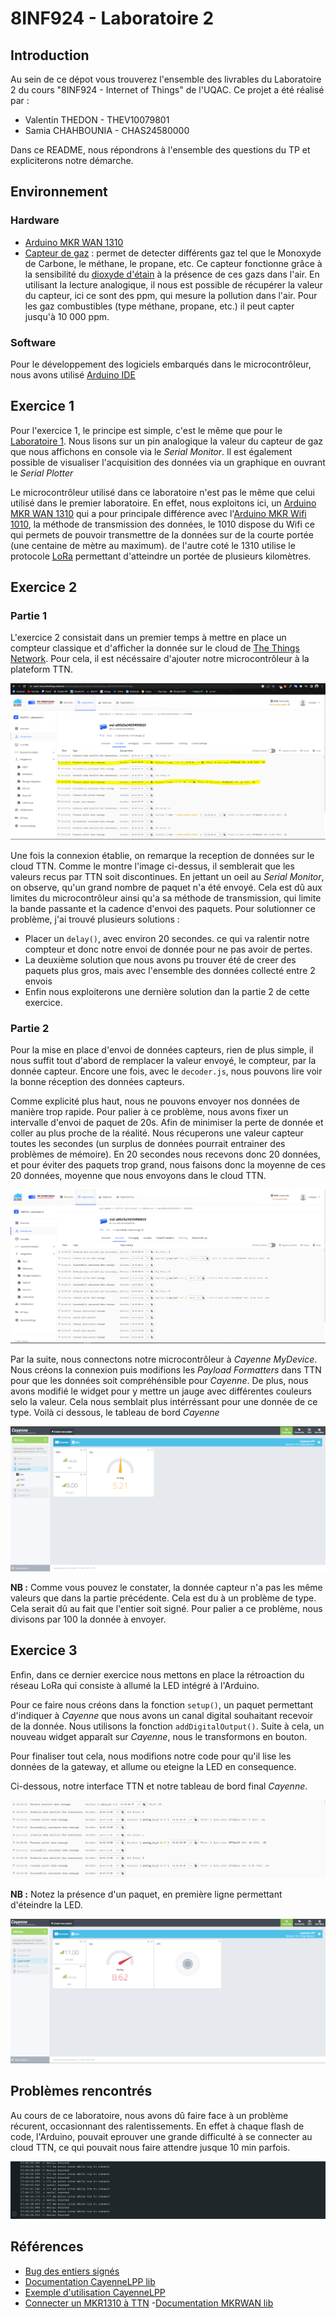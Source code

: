 # 8INF924 - Laboratoire 2
## Introduction
Au sein de ce dépot vous trouverez l'ensemble des livrables du Laboratoire 2 du cours "8INF924 - Internet of Things" de l'UQAC. Ce projet a été réalisé par :

* Valentin THEDON - THEV10079801
* Samia CHAHBOUNIA - CHAS24580000

Dans ce README, nous répondrons à l'ensemble des questions du TP et expliciterons notre démarche.

## Environnement

### Hardware
* [Arduino MKR WAN 1310](https://docs.arduino.cc/hardware/mkr-wan-1310)
* [Capteur de gaz](https://wiki.dfrobot.com/Analog_Gas_Sensor_MQ9__SKU_SEN0134) : permet de detecter différents gaz tel que le Monoxyde de Carbone, le méthane, le propane, etc. Ce capteur fonctionne grâce à la sensibilité du [dioxyde d'étain](https://fr.wikipedia.org/wiki/Dioxyde_d%27%C3%A9tain) à la présence de ces gazs dans l'air. En utilisant la lecture analogique, il nous est possible de récupérer la valeur du capteur, ici ce sont des ppm, qui mesure la pollution dans l'air. Pour les gaz combustibles (type méthane, propane, etc.) il peut capter jusqu'à 10 000 ppm.
### Software
Pour le développement des logiciels embarqués dans le microcontrôleur, nous avons utilisé [Arduino IDE](https://wiki-content.arduino.cc/en/software)

## Exercice 1
Pour l'exercice 1, le principe est simple, c'est le même que pour le [Laboratoire 1](https://github.com/valentinthedon/8inf924_IoT_Lab1). Nous lisons sur un pin analogique la valeur du capteur de gaz que nous affichons en console via le *Serial Monitor*. Il est également possible de visualiser l'acquisition des données via un graphique en ouvrant le *Serial Plotter*

Le microcontrôleur utilisé dans ce laboratoire n'est pas le même que celui utilisé dans le premier laboratoire. En effet, nous exploitons ici, un [Arduino MKR WAN 1310](https://docs.arduino.cc/hardware/mkr-wan-1310) qui a pour principale différence avec l'[Arduino MKR Wifi 1010](https://docs.arduino.cc/hardware/mkr-wifi-1010), la méthode de transmission des données, le 1010 dispose du Wifi ce qui permets de pouvoir transmettre de la données sur de la courte portée (une centaine de mètre au maximum). de l'autre coté le 1310 utilise le protocole [LoRa](https://lora-alliance.org/) permettant d'atteindre un portée de plusieurs kilomètres.

## Exercice 2

### Partie 1

L'exercice 2 consistait dans un premier temps à mettre en place un compteur classique et d'afficher la donnée sur le cloud de [The Things Network](https://nam1.cloud.thethings.network/). Pour cela, il est nécéssaire d'ajouter notre microcontrôleur à la plateform TTN.

![Affichage TTN de la reception du compteur](/exo2-1_TTN.PNG)

Une fois la connexion établie, on remarque la reception de données sur le cloud TTN. Comme le montre l'image ci-dessus, il semblerait que les valeurs recus par TTN soit discontinues. En jettant un oeil au *Serial Monitor*, on observe, qu'un grand nombre de paquet n'a été envoyé. Cela est dû aux limites du microcontrôleur ainsi qu'a sa méthode de transmission, qui limite la bande passante et la cadence d'envoi des paquets. Pour solutionner ce problème, j'ai trouvé plusieurs solutions : 
* Placer un `delay()`, avec environ 20 secondes. ce qui va ralentir notre compteur et donc notre envoi de donnée pour ne pas avoir de pertes.
* La deuxième solution que nous avons pu trouver été de creer des paquets plus gros, mais avec l'ensemble des données collecté entre 2 envois
* Enfin nous exploiterons une dernière solution dan la partie 2 de cette exercice.

### Partie 2

Pour la mise en place d'envoi de données capteurs, rien de plus simple, il nous suffit tout d'abord de remplacer la valeur envoyé, le compteur, par la donnée capteur. Encore une fois, avec le `decoder.js`, nous pouvons lire voir la bonne réception des données capteurs.

Comme explicité plus haut, nous ne pouvons envoyer nos données de manière trop rapide. Pour palier à ce problème, nous avons fixer un intervalle d'envoi de paquet de 20s. Afin de minimiser la perte de donnée et coller au plus proche de la réalité. Nous récuperons une valeur capteur toutes les secondes (un surplus de données pourrait entrainer des problèmes de mémoire). En 20 secondes nous recevons donc 20 données, et pour éviter des paquets trop grand, nous faisons donc la moyenne de ces 20 données, moyenne que nous envoyons dans le cloud TTN.

![Affichage TTN de la reception du compteur](/exo2_TTN.PNG)

Par la suite, nous connectons notre microcontrôleur à *Cayenne MyDevice*. Nous créons la connexion puis modifions les *Payload Formatters* dans TTN pour que les données soit compréhénsible pour *Cayenne*. De plus, nous avons modifié le widget pour y mettre un jauge avec différentes couleurs selo la valeur. Cela nous semblait plus intérréssant pour une donnée de ce type. Voilà ci dessous, le tableau de bord *Cayenne*

![Affichage TTN de la reception du compteur](/exo2_Cayenne.PNG)

**NB :** Comme vous pouvez le constater, la donnée capteur n'a pas les même valeurs que dans la partie précédente. Cela est du à un problème de type. Cela serait dû au fait que l'entier soit signé. Pour palier a ce problème, nous divisons par 100 la donnée à envoyer.

## Exercice 3

Enfin, dans ce dernier exercice nous mettons en place la rétroaction du réseau LoRa qui consiste à allumé la LED intégré à l'Arduino.

Pour ce faire nous créons dans la fonction `setup()`, un paquet permettant d'indiquer à *Cayenne* que nous avons un canal digital souhaitant recevoir de la donnée. Nous utilisons la fonction `addDigitalOutput()`. Suite à cela, un nouveau widget apparaît sur *Cayenne*, nous le transformons en bouton. 

Pour finaliser tout cela, nous modifions notre code pour qu'il lise les données de la gateway, et allume ou eteigne la LED en consequence.

Ci-dessous, notre interface TTN et notre tableau de bord final *Cayenne*.

![Affichage TTN de la reception du compteur](/exo3_TTN.PNG)

**NB :** Notez la présence d'un paquet, en première ligne permettant d'éteindre la LED.

![Affichage TTN de la reception du compteur](/exo3_Cayenne.PNG)
## Problèmes rencontrés

Au cours de ce laboratoire, nous avons dû faire face à un problème récurent, occasionnant des ralentissements. En effet à chaque flash de code, l'Arduino, pouvait eprouver une grande difficulté à se connecter au cloud TTN, ce qui pouvait nous faire attendre jusque 10 min parfois.

![Bug Gateway](/gateway_bug.PNG)

## Références

- [Bug des entiers signés](https://www.thethingsnetwork.org/forum/t/cayenne-lpp-format-analog-data-wrong/14676)
- [Documentation CayenneLPP lib](https://docs.mydevices.com/docs/lorawan/cayenne-lpp)
- [Exemple d'utilisation CayenneLPP](https://www.thethingsnetwork.org/docs/devices/arduino/api/cayennelpp/)
- [Connecter un MKR1310 à TTN](https://docs.arduino.cc/tutorials/mkr-wan-1300/the-things-network)
-[Documentation MKRWAN lib](https://www.arduino.cc/reference/en/libraries/mkrwan/)
